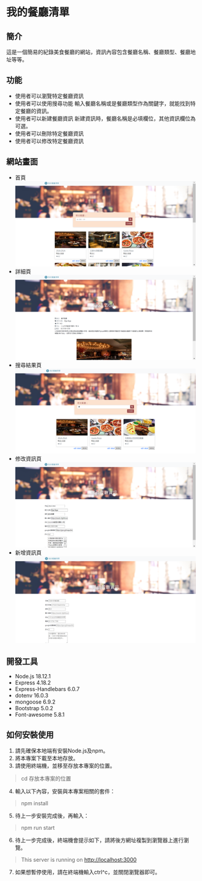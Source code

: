 # 我的餐廳清單

## 簡介

這是一個簡易的紀錄美食餐廳的網站，資訊內容包含餐廳名稱、餐廳類型、餐廳地址等等。

## 功能

- 使用者可以瀏覽特定餐廳資訊
- 使用者可以使用搜尋功能
輸入餐廳名稱或是餐廳類型作為關鍵字，就能找到特定餐廳的資訊。
- 使用者可以新建餐廳資訊
新建資訊時，餐廳名稱是必填欄位，其他資訊欄位為可選。
- 使用者可以刪除特定餐廳資訊
- 使用者可以修改特定餐廳資訊

## 網站畫面

- 首頁
![網站畫面1](./pictures/restaurant1.png)
- 詳細頁
![網站畫面2](./pictures/restaurant2.png)
- 搜尋結果頁
![網站畫面3](./pictures/restaurant3.png)
- 修改資訊頁
![網站畫面4](./pictures/restaurant4.png)
- 新增資訊頁
![網站畫面](./pictures/restaurant5.png)

## 開發工具

- Node.js 18.12.1
- Express 4.18.2
- Express-Handlebars 6.0.7
- dotenv 16.0.3
- mongoose 6.9.2
- Bootstrap 5.0.2
- Font-awesome 5.8.1

## 如何安裝使用

1. 請先確保本地端有安裝Node.js及npm。
2. 將本專案下載至本地存放。
3. 請使用終端機，並移至存放本專案的位置。

> cd 存放本專案的位置

4. 輸入以下內容，安裝與本專案相關的套件：

> npm install

5. 待上一步安裝完成後，再輸入：

> npm run start

6. 待上一步完成後，終端機會提示如下，請將後方網址複製到瀏覽器上進行瀏覽。

> This server is running on <http://localhost:3000>

7. 如果想暫停使用，請在終端機輸入ctrl^c，並關閉瀏覽器即可。
